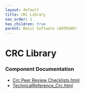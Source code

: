 ```yaml
---
layout: default
title: CRC Library
nav_order: 1
has_children: true
parent: Basic Software (AUTOSAR)
---
```

# CRC Library
### Component Documentation

- [Crc Peer Review Checklists.html](doc/Crc%20Peer%20Review%20Checklists.html)
- [TechnicalReference_Crc.html](doc/TechnicalReference_Crc.html)


